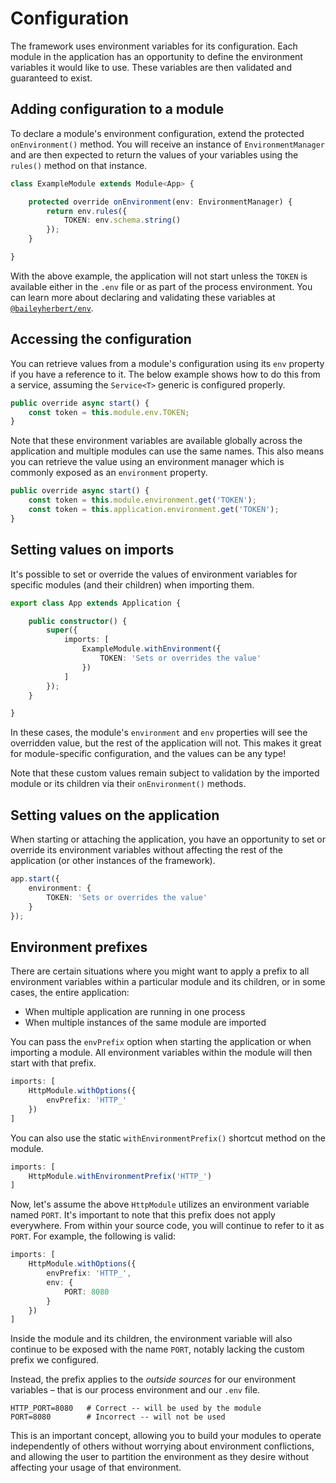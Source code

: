 # Configuration

The framework uses environment variables for its configuration. Each module in the application has an opportunity to
define the environment variables it would like to use. These variables are then validated and guaranteed to exist.

## Adding configuration to a module

To declare a module's environment configuration, extend the protected `onEnvironment()` method. You will receive an
instance of `EnvironmentManager` and are then expected to return the values of your variables using the `rules()`
method on that instance.

```ts
class ExampleModule extends Module<App> {

	protected override onEnvironment(env: EnvironmentManager) {
		return env.rules({
			TOKEN: env.schema.string()
		});
	}

}
```

With the above example, the application will not start unless the `TOKEN` is available either in the `.env` file or as
part of the process environment. You can learn more about declaring and validating these variables at
[`@baileyherbert/env`](https://github.com/baileyherbert/env).

## Accessing the configuration

You can retrieve values from a module's configuration using its `env` property if you have a reference to it.
The below example shows how to do this from a service, assuming the `Service<T>` generic is configured properly.

```ts
public override async start() {
	const token = this.module.env.TOKEN;
}
```

Note that these environment variables are available globally across the application and multiple modules can use the
same names. This also means you can retrieve the value using an environment manager which is commonly exposed as an
`environment` property.

```ts
public override async start() {
	const token = this.module.environment.get('TOKEN');
	const token = this.application.environment.get('TOKEN');
}
```

## Setting values on imports

It's possible to set or override the values of environment variables for specific modules (and their children) when
importing them.

```ts
export class App extends Application {

	public constructor() {
		super({
			imports: [
				ExampleModule.withEnvironment({
					TOKEN: 'Sets or overrides the value'
				})
			]
		});
	}

}
```

In these cases, the module's `environment` and `env` properties will see the overridden value, but the rest of the
application will not. This makes it great for module-specific configuration, and the values can be any type!

Note that these custom values remain subject to validation by the imported module or its children via their
`onEnvironment()` methods.

## Setting values on the application

When starting or attaching the application, you have an opportunity to set or override its environment variables
without affecting the rest of the application (or other instances of the framework).

```ts
app.start({
	environment: {
		TOKEN: 'Sets or overrides the value'
	}
});
```

## Environment prefixes

There are certain situations where you might want to apply a prefix to all environment variables within a particular
module and its children, or in some cases, the entire application:

- When multiple application are running in one process
- When multiple instances of the same module are imported

You can pass the `envPrefix` option when starting the application or when importing a module. All environment variables
within the module will then start with that prefix.

```ts
imports: [
	HttpModule.withOptions({
		envPrefix: 'HTTP_'
	})
]
```

You can also use the static `withEnvironmentPrefix()` shortcut method on the module.

```ts
imports: [
	HttpModule.withEnvironmentPrefix('HTTP_')
]
```

Now, let's assume the above `HttpModule` utilizes an environment variable named `PORT`. It's important to note that
this prefix does not apply everywhere. From within your source code, you will continue to refer to it as `PORT`. For
example, the following is valid:

```ts
imports: [
	HttpModule.withOptions({
		envPrefix: 'HTTP_',
		env: {
			PORT: 8080
		}
	})
]
```

Inside the module and its children, the environment variable will also continue to be exposed with the name `PORT`,
notably lacking the custom prefix we configured.

Instead, the prefix applies to the *outside sources* for our environment variables – that is our process environment
and our `.env` file.

```env
HTTP_PORT=8080   # Correct -- will be used by the module
PORT=8080        # Incorrect -- will not be used
```

This is an important concept, allowing you to build your modules to operate independently of others without worrying
about environment conflictions, and allowing the user to partition the environment as they desire without affecting
your usage of that environment.
